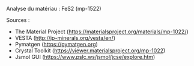 Analyse du matériau : FeS2 (mp-1522)

Sources : 
  - The Material Project (https://materialsproject.org/materials/mp-1022/)
  - VESTA (http://jp-minerals.org/vesta/en/)
  - Pymatgen (https://pymatgen.org)
  - Crystal Toolkit (https://viewer.materialsproject.org/mp-1022)
  - Jsmol GUI (https://www.pslc.ws/jsmol/jcse/explore.htm)
